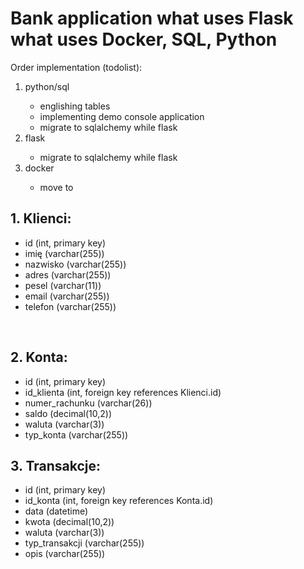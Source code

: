<h1>Bank application what uses Flask what uses Docker, SQL, Python</h1>
Order implementation (todolist):
<ol>
  <li>python/sql</li>
  <ul>
    <li>englishing tables</li>
    <li>implementing demo console application</li>
    <li>migrate to sqlalchemy while flask</li>
  </ul>
  <li>flask</li>
  <ul>
    <li>migrate to sqlalchemy while flask</li>
  </ul>
  <li>docker</li>
  <ul>
    <li>move to </li>
  </ul>
</ol>
<h2>1. Klienci:</h2>
<ul>
  <li>id (int, primary key)</li>
  <li>imię (varchar(255))</li>
  <li>nazwisko (varchar(255))</li>
  <li>adres (varchar(255))</li>
  <li>pesel (varchar(11))</li>
  <li>email (varchar(255))</li>
  <li>telefon (varchar(255))</li>
</ul>
<br/>
<h2>2. Konta:</h2>
<ul>
  <li>id (int, primary key)</li>
  <li>id_klienta (int, foreign key references Klienci.id)</li>
  <li>numer_rachunku (varchar(26))</li>
  <li>saldo (decimal(10,2))</li>
  <li>waluta (varchar(3))</li>
  <li>typ_konta (varchar(255))</li>
</ul>
<h2>3. Transakcje:</h2>
<ul>
  <li>id (int, primary key)</li>
  <li>id_konta (int, foreign key references Konta.id)</li>
  <li>data (datetime)</li>
  <li>kwota (decimal(10,2))</li>
  <li>waluta (varchar(3))</li>
  <li>typ_transakcji (varchar(255))</li>
  <li>opis (varchar(255))</li>
</ul>
